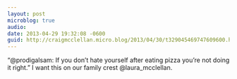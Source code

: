 ```yaml
---
layout: post
microblog: true
audio: 
date: 2013-04-29 19:32:08 -0600
guid: http://craigmcclellan.micro.blog/2013/04/30/t329045469747609600.html
---
```

“@prodigalsam: If you don’t hate yourself after eating pizza you’re not doing it right.” I want this on our family crest @laura_mcclellan.
